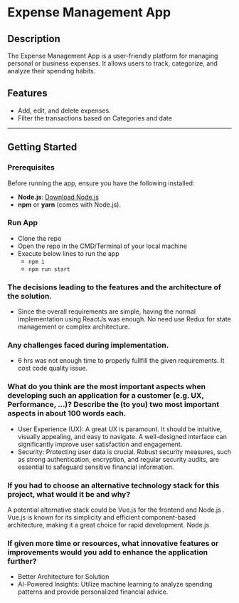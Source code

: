 # Expense Management App

## Description

The Expense Management App is a user-friendly platform for managing personal or business expenses. It allows users to track, categorize, and analyze their spending habits.

## Features

- Add, edit, and delete expenses.
- Filter the transactions based on Categories and date

---

## Getting Started

### Prerequisites

Before running the app, ensure you have the following installed:

- **Node.js**: [Download Node.js](https://nodejs.org/)
- **npm** or **yarn** (comes with Node.js).

### Run App

- Clone the repo
- Open the repo in the CMD/Terminal of your local machine
- Execute below lines to run the app
  - `npm i`
  - `npm run start`

### The decisions leading to the features and the architecture of the solution.

- Since the overall requirements are simple, having the normal implementation using ReactJs was enough. No need use Redux for state management or complex architecture.

### Any challenges faced during implementation.

- 6 hrs was not enough time to properly fullfill the given requirements. It cost code quality issue.

### What do you think are the most important aspects when developing such an application for a customer (e.g. UX, Performance, ...)? Describe the (to you) two most important aspects in about 100 words each.

- User Experience (UX): A great UX is paramount. It should be intuitive, visually appealing, and easy to navigate. A well-designed interface can significantly improve user satisfaction and engagement.
- Security: Protecting user data is crucial. Robust security measures, such as strong authentication, encryption, and regular security audits, are essential to safeguard sensitive financial information.

### If you had to choose an alternative technology stack for this project, what would it be and why?

A potential alternative stack could be Vue.js for the frontend and Node.js . Vue.js is known for its simplicity and efficient component-based architecture, making it a great choice for rapid development. Node.js

### If given more time or resources, what innovative features or improvements would you add to enhance the application further?

- Better Architecture for Solution
- AI-Powered Insights: Utilize machine learning to analyze spending patterns and provide personalized financial advice.
